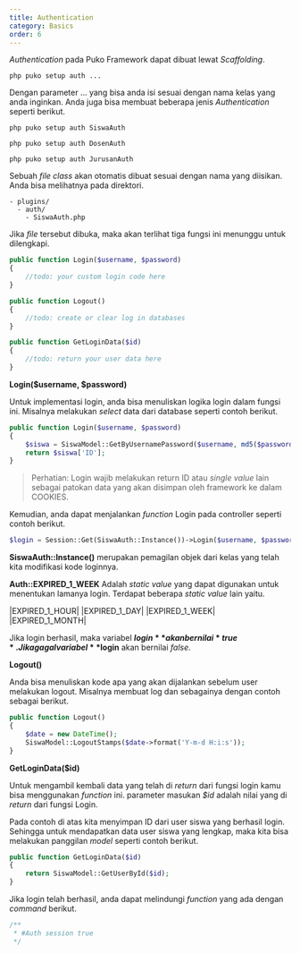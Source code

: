 ```yaml
---
title: Authentication
category: Basics
order: 6
---
```


*Authentication* pada Puko Framework dapat dibuat lewat *Scaffolding*. 

```text
php puko setup auth ...
```

Dengan parameter ... yang bisa anda isi sesuai dengan nama kelas yang anda inginkan. 
Anda juga bisa membuat beberapa jenis *Authentication* seperti berikut.

```text
php puko setup auth SiswaAuth
```

```text
php puko setup auth DosenAuth
```

```text
php puko setup auth JurusanAuth
```

Sebuah *file class* akan otomatis dibuat sesuai dengan nama yang diisikan. Anda bisa melihatnya pada direktori.

```text
- plugins/
  - auth/
    - SiswaAuth.php
```

Jika *file* tersebut dibuka, maka akan terlihat tiga fungsi ini menunggu untuk dilengkapi.

```php
public function Login($username, $password)
{
    //todo: your custom login code here
}

public function Logout()
{
    //todo: create or clear log in databases
}

public function GetLoginData($id)
{
    //todo: return your user data here
}
```

**Login($username, $password)**

Untuk implementasi login, anda bisa menuliskan logika login dalam fungsi ini.
Misalnya melakukan *select* data dari database seperti contoh berikut.

```php
public function Login($username, $password)
{
    $siswa = SiswaModel::GetByUsernamePassword($username, md5($password));
    return $siswa['ID'];
}
```

> Perhatian: Login wajib melakukan return ID atau *single value* lain sebagai patokan data yang akan disimpan oleh framework ke dalam COOKIES. 

Kemudian, anda dapat menjalankan *function* Login pada controller seperti contoh berikut.

```php
$login = Session::Get(SiswaAuth::Instance())->Login($username, $password, Auth::EXPIRED_1_WEEK);
```

**SiswaAuth::Instance()** merupakan pemagilan objek dari kelas yang telah kita modifikasi kode loginnya.
 
**Auth::EXPIRED_1_WEEK** Adalah *static value* yang dapat digunakan untuk menentukan lamanya login.
Terdapat beberapa *static value* lain yaitu.

|EXPIRED_1_HOUR|
|EXPIRED_1_DAY|
|EXPIRED_1_WEEK|
|EXPIRED_1_MONTH|

Jika login berhasil, maka variabel **$login** akan bernilai *true*. Jika gagal variabel **$login** akan bernilai *false*.

**Logout()**

Anda bisa menuliskan kode apa yang akan dijalankan sebelum user melakukan logout.
Misalnya membuat log dan sebagainya dengan contoh sebagai berikut.
                                           
```php
public function Logout()
{
    $date = new DateTime();
    SiswaModel::LogoutStamps($date->format('Y-m-d H:i:s'));
}
```

**GetLoginData($id)**

Untuk mengambil kembali data yang telah di *return* dari fungsi login kamu bisa menggunakan *function* ini.
parameter masukan *$id* adalah nilai yang di *return* dari fungsi Login.

Pada contoh di atas kita menyimpan ID dari user siswa yang berhasil login. 
Sehingga untuk mendapatkan data user siswa yang lengkap, maka kita bisa melakukan panggilan *model* seperti contoh berikut.
 
```php
public function GetLoginData($id)
{
    return SiswaModel::GetUserById($id);
}
```

Jika login telah berhasil, anda dapat melindungi *function* yang ada dengan *command* berikut.
```php
/**
 * #Auth session true
 */
```
